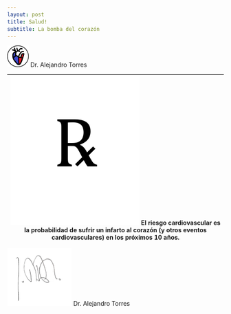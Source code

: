 ```yaml
---
layout: post
title: Salud!
subtitle: La bomba del corazón
---
```


<img src="/heart.png" width="50" height="50" />  Dr. Alejandro Torres

| <img src="/img/rx.png" width="300" /> El riesgo cardiovascular es la probabilidad de sufrir un infarto al corazón (y otros eventos cardiovasculares) en los próximos 10 años. |
| :---: |


<img src="/img/signature.jpg" width="150" height="134" />
Dr. Alejandro Torres
